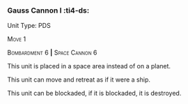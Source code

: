 ### **Gauss Cannon I** :ti4-ds:

Unit Type: PDS 

<span style="font-variant:small-caps;">Move</span> 1

<span style="font-variant:small-caps;">Bombardment</span> 6 __|__ <span style="font-variant:small-caps;">Space Cannon</span> 6

This unit is placed in a space area instead of on a planet.

This unit can move and retreat as if it were a ship.

This unit can be blockaded, if it is blockaded, it is destroyed.